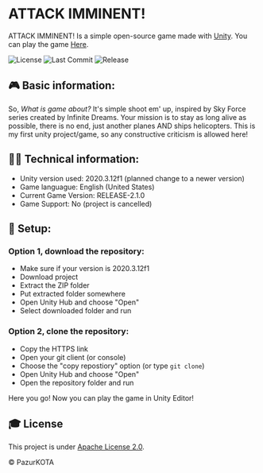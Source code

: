 # ATTACK IMMINENT!
ATTACK IMMINENT! Is a simple open-source game made with [Unity](https://unity.com). You can play the game [Here](https://play.unity.com/mg/other/update-2-0-0-attack-imminent).

![License](https://img.shields.io/github/license/pazurkota/attack_imminent-game?style=flat-square)
![Last Commit](https://img.shields.io/github/last-commit/pazurkota/attack_imminent-game?style=flat-square)
![Release](https://img.shields.io/github/v/release/pazurkota/attack_imminent-game?include_prereleases&style=flat-square)

## 🎮 Basic information:
So, *What is game about?* It's simple shoot em' up, inspired by Sky Force series created by Infinite Dreams. Your mission is to stay as long alive as possible, there is no end, just another planes AND ships helicopters. This is my first unity project/game, so any constructive criticism is allowed here!

## 👨‍🔧 Technical information:
* Unity version used: 2020.3.12f1 (planned change to a newer version)
* Game languague: English (United States)
* Current Game Version: RELEASE-2.1.0
* Game Support: No (project is cancelled)

## 🔧 Setup:
### Option 1, download the repository:
* Make sure if your version is 2020.3.12f1
* Download project
* Extract the ZIP folder
* Put extracted folder somewhere 
* Open Unity Hub and choose "Open"
* Select downloaded folder and run

### Option 2, clone the repository:
* Copy the HTTPS link
* Open your git client (or console)
* Choose the "copy repostiory" option (or type `git clone`)
* Open Unity Hub and choose "Open"
* Open the repository folder and run

Here you go! Now you can play the game in Unity Editor!

## 🎓 License
This project is under [Apache License 2.0](LICENSE.md).

© PazurKOTA
